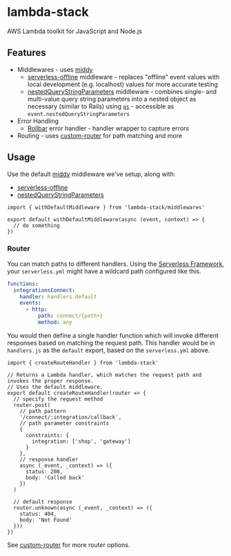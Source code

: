 # lambda-stack

AWS Lambda toolkit for JavaScript and Node.js

## Features

* Middlewares - uses [middy](https://middy.js.org)
  * [serverless-offline](./src/middlewares/serverless-offline.js) middleware - replaces "offline" event values with local development (e.g. localhost) values for more accurate testing
  * [nestedQueryStringParameters](./src/middlewares/nestedQueryStringParameters.js) middleware - combines single- and multi-value query string parameters into a nested object as necessary (similar to Rails) using [`qs`](https://github.com/ljharb/qs) - accessible as `event.nestedQueryStringParameters`
* Error Handling
  * [Rollbar](./src/examples/rollbar.js) error handler - handler wrapper to capture errors
* Routing - uses [custom-router](https://github.com/joelvh/custom-router) for path matching and more

## Usage

Use the default [middy](https://middy.js.org) middleware we've setup, along with:

* [serverless-offline](./src/middlewares/serverless-offline.js)
* [nestedQueryStringParameters](./src/middlewares/nestedQueryStringParameters.js)

```es6
import { withDefaultMiddleware } from 'lambda-stack/middlewares'

export default withDefaultMiddleware(async (event, context) => {
  // do something
})
```

### Router

You can match paths to different handlers. Using the [Serverless Framework](https://serverless.com), your `serverless.yml` might have a wildcard path configured like this.

```yaml
functions:
  integrationsConnect:
    handler: handlers.default
    events:
      - http:
          path: connect/{path+}
          method: any
```

You would then define a single handler function which will invoke different responses based on matching the request path. This handler would be in `handlers.js` as the `default` export, based on the `serverless.yml` above.

```es6
import { createRouteHandler } from 'lambda-stack'

// Returns a Lambda handler, which matches the request path and invokes the proper response.
// Uses the default middleware.
export default createRouteHandler(router => {
  // specify the request method
  router.post(
    // path pattern
    '/connect/:integration/callback',
    // path parameter constraints
    {
      constraints: {
        integration: ['shop', 'gateway']
      }
    },
    // response handler
    async (_event, _context) => ({
      status: 200,
      body: 'Called back'
    })
  )

  // default response
  router.unknown(async (_event, _context) => ({
    status: 404,
    body: 'Not Found'
  }))
})
```

See [custom-router](https://github.com/joelvh/custom-router) for more router options.
